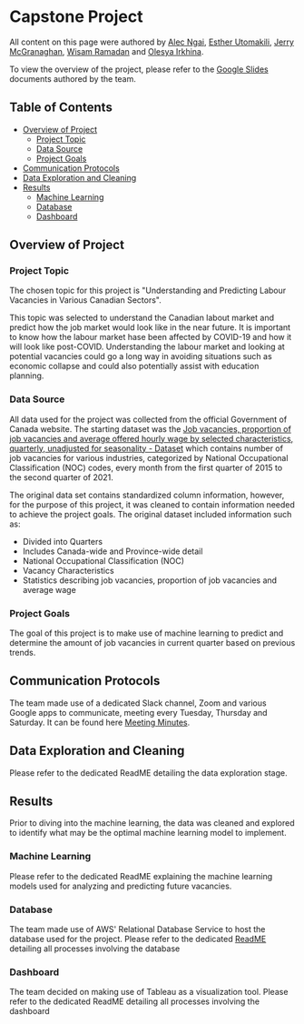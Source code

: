 # Capstone Project

All content on this page were authored by [Alec Ngai](https://github.com/alecngai), [Esther Utomakili](https://github.com/EstherUto), [Jerry McGranaghan](https://github.com/JerryMcG), [Wisam Ramadan](https://github.com/WisamRamadan) and [Olesya Irkhina](https://github.com/itekkie).

To view the overview of the project, please refer to the [Google Slides](https://docs.google.com/presentation/d/13DwRuTAOs9LMtDzRW2bk1DPOZpiPyLyL5yLpyy_frok/edit?usp=sharing) documents authored by the team.

## Table of Contents

- [Overview of Project](#overview-of-project)
  * [Project Topic](#project-topic)
  * [Data Source](#data-source)
  * [Project Goals](#project-goals)
- [Communication Protocols](#communication-protocols)
- [Data Exploration and Cleaning](#data-exploration-and-cleaning)
- [Results](#results)
  * [Machine Learning](#machine-learning)
  * [Database](#database)
  * [Dashboard](#dashboard)

## Overview of Project

### Project Topic

The chosen topic for this project is "Understanding and Predicting Labour Vacancies in Various Canadian Sectors".

This topic was selected to understand the Canadian labout market and predict how the job market would look like in the near future. It is important to know how the labour market hase been affected by COVID-19 and how it will look like post-COVID. Understanding the labour market and looking at potential vacancies could go a long way in avoiding situations such as economic collapse and could also potentially assist with education planning.

### Data Source

All data used for the project was collected from the official Government of Canada website. The starting dataset was the [Job vacancies, proportion of job vacancies and average offered hourly wage by selected characteristics, quarterly, unadjusted for seasonality - Dataset](https://open.canada.ca/data/en/dataset/67f90ff0-12ea-429a-99a6-7b41c73863a0/resource/2cfa6a73-0b66-4b6e-a07b-7285f0ea774c) which contains number of job vacancies for various industries, categorized by National Occupational Classification (NOC) codes, every month from the first quarter of 2015 to the second quarter of 2021.

The original data set contains standardized column information, however, for the purpose of this project, it was cleaned to contain information needed to achieve the project goals. The original dataset included information such as:
- Divided into Quarters 
- Includes Canada-wide and Province-wide detail 
- National Occupational Classification (NOC) 
- Vacancy Characteristics 
- Statistics describing job vacancies, proportion of job vacancies and average wage

### Project Goals

The goal of this project is to make use of machine learning to predict and determine the amount of job vacancies in current quarter based on previous trends.

## Communication Protocols

The team made use of a dedicated Slack channel, Zoom and various Google apps to communicate, meeting every Tuesday, Thursday and Saturday. It can be found here [Meeting Minutes](https://github.com/alecngai/Data_Capstone_2021_Group_3/tree/main/Google_Drive_Clone_2021_11_06/Meeting%20Minutes).

## Data Exploration and Cleaning

Please refer to the dedicated ReadME detailing the data exploration stage.

## Results

Prior to diving into the machine learning, the data was cleaned and explored to identify what may be the optimal machine learning model to implement.

### Machine Learning

Please refer to the dedicated ReadME explaining the machine learning models used for analyzing and predicting future vacancies.

### Database

The team made use of AWS' Relational Database Service to host the database used for the project. Please refer to the dedicated [ReadME](https://github.com/alecngai/Data_Capstone_2021_Group_3/tree/main/Database#readme) detailing all processes involving the database

### Dashboard

The team decided on making use of Tableau as a visualization tool. Please refer to the dedicated ReadME detailing all processes involving the dashboard


